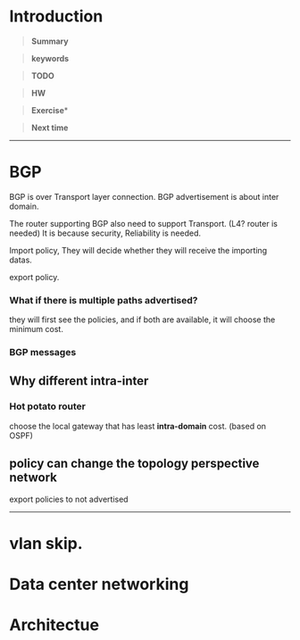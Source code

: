 # Introduction 

>**Summary**
>

>**keywords**
>

>**TODO**
>

> **HW**

>**Exercise*** 
>

> **Next time**
> 
*********
# BGP

BGP is over Transport layer connection.
BGP advertisement is about inter domain.

The router supporting BGP also need to support Transport. (L4? router is needed)
It is because security, Reliability is needed.

Import policy, 
They will decide whether they will receive the importing datas.

export policy.

### What if there is multiple paths advertised?
they will first see the policies, and if both are available, it will choose the minimum cost. 


### BGP messages

## Why different intra-inter 


### Hot potato router
choose the local gateway that has least **intra-domain** cost. (based on OSPF)

## policy can change the topology perspective network
export policies to not advertised



******
# vlan skip.

# Data center networking
# Architectue